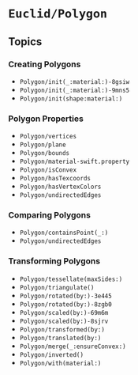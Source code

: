 # ``Euclid/Polygon``

## Topics

### Creating Polygons

- ``Polygon/init(_:material:)-8gsiw``
- ``Polygon/init(_:material:)-9mns5``
- ``Polygon/init(shape:material:)``

### Polygon Properties

- ``Polygon/vertices``
- ``Polygon/plane``
- ``Polygon/bounds``
- ``Polygon/material-swift.property``
- ``Polygon/isConvex``
- ``Polygon/hasTexcoords``
- ``Polygon/hasVertexColors``
- ``Polygon/undirectedEdges``

### Comparing Polygons

- ``Polygon/containsPoint(_:)``
- ``Polygon/undirectedEdges``

### Transforming Polygons

- ``Polygon/tessellate(maxSides:)``
- ``Polygon/triangulate()``
- ``Polygon/rotated(by:)-3e445``
- ``Polygon/rotated(by:)-8zgb0``
- ``Polygon/scaled(by:)-69m6m``
- ``Polygon/scaled(by:)-8sjrv``
- ``Polygon/transformed(by:)``
- ``Polygon/translated(by:)``
- ``Polygon/merge(_:ensureConvex:)``
- ``Polygon/inverted()``
- ``Polygon/with(material:)``
